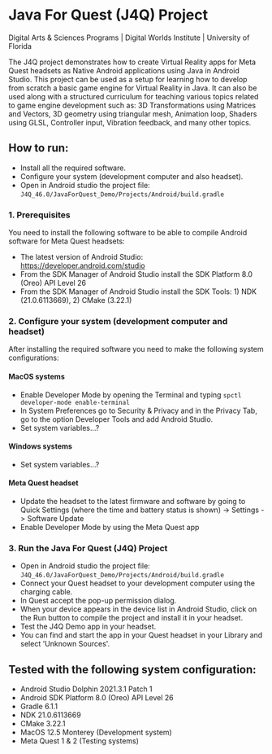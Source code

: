 # Java For Quest (J4Q) Project
Digital Arts & Sciences Programs | Digital Worlds Institute | University of Florida

The J4Q project demonstrates how to create Virtual Reality apps for Meta Quest headsets as Native Android applications using Java in Android Studio. This project can be used as a setup for learning how to develop from scratch a basic game engine for Virtual Reality in Java. It can also be used along with a structured curriculum for teaching various topics related to game engine development such as: 3D Transformations using Matrices and Vectors, 3D geometry using triangular mesh, Animation loop, Shaders using GLSL, Controller input, Vibration feedback, and many other topics.   

## How to run:

- Install all the required software. 
- Configure your system (development computer and also headset).
- Open in Android studio the project file: `J4Q_46.0/JavaForQuest_Demo/Projects/Android/build.gradle`

### 1. Prerequisites

You need to install the following software to be able to compile Android software for Meta Quest headsets:

- The latest version of Android Studio: https://developer.android.com/studio
- From the SDK Manager of Android Studio install the SDK Platform 8.0 (Oreo) API Level 26
- From the SDK Manager of Android Studio install the SDK Tools: 1) NDK (21.0.6113669), 2) CMake (3.22.1)

### 2. Configure your system (development computer and headset)

After installing the required software you need to make the following system configurations:

#### MacOS systems

- Enable Developer Mode by opening the Terminal and typing `spctl developer-mode enable-terminal`
- In System Preferences go to Security & Privacy and in the Privacy Tab, go to the option Developer Tools and add Android Studio.
- Set system variables...?

#### Windows systems

- Set system variables...?

#### Meta Quest headset

- Update the headset to the latest firmware and software by going to Quick Settings (where the time and battery status is shown) -> Settings -> Software Update
- Enable Developer Mode by using the Meta Quest app

### 3. Run the Java For Quest (J4Q) Project

- Open in Android studio the project file: `J4Q_46.0/JavaForQuest_Demo/Projects/Android/build.gradle`
- Connect your Quest headset to your development computer using the charging cable.
- In Quest accept the pop-up permission dialog.
- When your device appears in the device list in Android Studio, click on the Run button to compile the project and install it in your headset.
- Test the J4Q Demo app in your headset.
- You can find and start the app in your Quest headset in your Library and select 'Unknown Sources'. 

## Tested with the following system configuration:

- Android Studio Dolphin 2021.3.1 Patch 1
- Android SDK Platform 8.0 (Oreo) API Level 26
- Gradle 6.1.1
- NDK 21.0.6113669
- CMake 3.22.1
- MacOS 12.5 Monterey (Development system)
- Meta Quest 1 & 2 (Testing systems)


